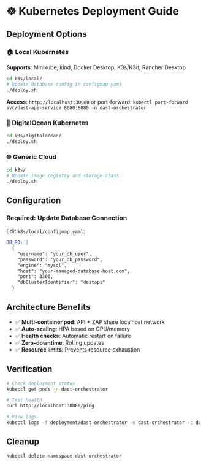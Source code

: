 # ☸️ Kubernetes Deployment Guide

## Deployment Options

### 🏠 Local Kubernetes
**Supports**: Minikube, kind, Docker Desktop, K3s/K3d, Rancher Desktop

```bash
cd k8s/local/
# Update database config in configmap.yaml
./deploy.sh
```

**Access**: `http://localhost:30080` or port-forward: `kubectl port-forward svc/dast-api-service 8080:8080 -n dast-orchestrator`

### 🌊 DigitalOcean Kubernetes
```bash
cd k8s/digitalocean/
./deploy.sh
```

### 🌐 Generic Cloud
```bash
cd k8s/
# Update image registry and storage class
./deploy.sh
```

## Configuration

### Required: Update Database Connection
Edit `k8s/local/configmap.yaml`:
```yaml
DB_RO: |
  {
    "username": "your_db_user",
    "password": "your_db_password", 
    "engine": "mysql",
    "host": "your-managed-database-host.com",
    "port": 3306,
    "dbClusterIdentifier": "dastapi"
  }
```

## Architecture Benefits

- ✅ **Multi-container pod**: API + ZAP share localhost network
- ✅ **Auto-scaling**: HPA based on CPU/memory
- ✅ **Health checks**: Automatic restart on failure
- ✅ **Zero-downtime**: Rolling updates
- ✅ **Resource limits**: Prevents resource exhaustion

## Verification

```bash
# Check deployment status
kubectl get pods -n dast-orchestrator

# Test health
curl http://localhost:30080/ping

# View logs  
kubectl logs -f deployment/dast-orchestrator -n dast-orchestrator -c dast-api
```

## Cleanup

```bash
kubectl delete namespace dast-orchestrator
```
